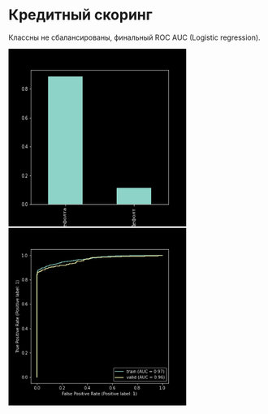 # Кредитный скоринг
 Классны не сбалансированы, финальный ROC AUC (Logistic regression).
<!DOCTYPE html>
<html>
 <head>
  <meta charset="utf-8">
 </head>
 <body>
  <p>
    <img src="https://github.com/DenisenkoDS/scoring/blob/main/class.png" alt="images/thumb1.jpg" width="350" height="350">
    <img src="https://github.com/DenisenkoDS/scoring/blob/main/roc_auc.png" alt="images/thumb2.jpg" width="350" height="350">
  </p>
 </body>
</html>
